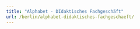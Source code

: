 ```yaml
---
title: "Alphabet - DIdaktisches Fachgeschäft"
url: /berlin/alphabet-didaktisches-fachgeschaeft/
---
```

